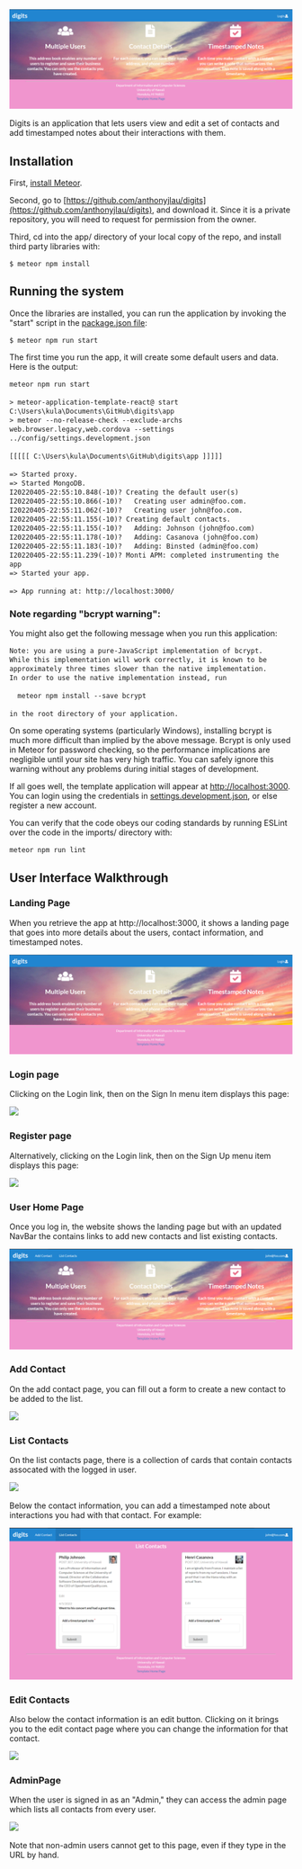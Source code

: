 <img src="doc/landing.png">

Digits is an application that lets users view and edit a set of contacts and add timestamped notes about their interactions with them.

## Installation

First, [install Meteor](https://www.meteor.com/install).

Second, go to [https://github.com/anthonyjlau/digits](https://github.com/anthonyjlau/digits), and download it. Since it is a private repository, you will need to request for permission from the owner. 

Third, cd into the app/ directory of your local copy of the repo, and install third party libraries with:

```
$ meteor npm install
```

## Running the system

Once the libraries are installed, you can run the application by invoking the "start" script in the [package.json file](https://github.com/anthonyjlau/digits/blob/master/app/package.json):

```
$ meteor npm run start
```

The first time you run the app, it will create some default users and data. Here is the output:

```
meteor npm run start

> meteor-application-template-react@ start C:\Users\kula\Documents\GitHub\digits\app
> meteor --no-release-check --exclude-archs web.browser.legacy,web.cordova --settings ../config/settings.development.json

[[[[[ C:\Users\kula\Documents\GitHub\digits\app ]]]]]

=> Started proxy.                             
=> Started MongoDB.                           
I20220405-22:55:10.848(-10)? Creating the default user(s)
I20220405-22:55:10.866(-10)?   Creating user admin@foo.com.
I20220405-22:55:11.062(-10)?   Creating user john@foo.com.
I20220405-22:55:11.155(-10)? Creating default contacts.
I20220405-22:55:11.155(-10)?   Adding: Johnson (john@foo.com)
I20220405-22:55:11.178(-10)?   Adding: Casanova (john@foo.com)
I20220405-22:55:11.183(-10)?   Adding: Binsted (admin@foo.com)
I20220405-22:55:11.239(-10)? Monti APM: completed instrumenting the app
=> Started your app.

=> App running at: http://localhost:3000/
```

### Note regarding "bcrypt warning":

You might also get the following message when you run this application:

```
Note: you are using a pure-JavaScript implementation of bcrypt.
While this implementation will work correctly, it is known to be
approximately three times slower than the native implementation.
In order to use the native implementation instead, run

  meteor npm install --save bcrypt

in the root directory of your application.
```

On some operating systems (particularly Windows), installing bcrypt is much more difficult than implied by the above message. Bcrypt is only used in Meteor for password checking, so the performance implications are negligible until your site has very high traffic. You can safely ignore this warning without any problems during initial stages of development.

If all goes well, the template application will appear at [http://localhost:3000](http://localhost:3000).  You can login using the credentials in [settings.development.json](https://github.com/anthonyjlau/digits/blob/master/config/settings.development.json), or else register a new account.

You can verify that the code obeys our coding standards by running ESLint over the code in the imports/ directory with:

```
meteor npm run lint
```

## User Interface Walkthrough


### Landing Page

When you retrieve the app at http://localhost:3000, it shows a landing page that goes into more details about the users, contact information, and timestamped notes.

<img src="doc/landing.png">


### Login page

Clicking on the Login link, then on the Sign In menu item displays this page:

<img src="doc/login.png">


### Register page

Alternatively, clicking on the Login link, then on the Sign Up menu item displays this page:

<img src="doc/register.png">


### User Home Page

Once you log in, the website shows the landing page but with an updated NavBar the contains links to add new contacts and list existing contacts.

<img src="doc/usersignedin.png">


### Add Contact

On the add contact page, you can fill out a form to create a new contact to be added to the list.

<img src="doc/addcontacts.png">


### List Contacts

On the list contacts page, there is a collection of cards that contain contacts assocated with the logged in user.

<img src="doc/listcontacts.png">


Below the contact information, you can add a timestamped note about interactions you had with that contact. For example:

<img src="doc/listcontactswithnotes.png">


### Edit Contacts

Also below the contact information is an edit button. Clicking on it brings you to the edit contact page where you can change the information for that contact.

<img src="doc/editcontacts.png">


### AdminPage

When the user is signed in as an "Admin," they can access the admin page which lists all contacts from every user.

<img src="doc/register.png">

Note that non-admin users cannot get to this page, even if they type in the URL by hand.
